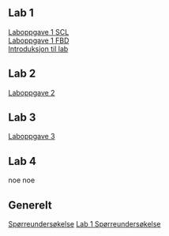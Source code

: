## Lab 1

[Laboppgave 1 SCL](https://1drv.ms/w/s!An4Z2t_LGP8Egq0S738z9O7ujeJiJA?e=Z05Rci)
<br>
[Laboppgave 1 FBD](https://1drv.ms/w/s!An4Z2t_LGP8Egsxkm6CNP4HC8s6pJw?e=ZEaa5l)
<br>
[Introduksjon til lab](https://1drv.ms/w/s!An4Z2t_LGP8EgrAnP6pxB3tBjuQjeQ?e=HJPEry)

## Lab 2

[Laboppgave 2](https://1drv.ms/w/s!An4Z2t_LGP8EgrsjD3dqyqnhsTZDtQ?e=NjqPK8)
 
## Lab 3
[Laboppgave 3](https://1drv.ms/w/s!AnjnZHW7OCFb3zmsL_KFSh-egZvb?e=sqnDLM)

## Lab 4
 noe noe
 
 ## Generelt
 [Spørreundersøkelse](https://1drv.ms/w/s!An4Z2t_LGP8EgvRlkgRGiX5SAZpqkA?e=phB2et)
 [Lab 1 Spørreundersøkelse](https://1drv.ms/w/s!AnjnZHW7OCFb30P_naajoWvmHUa0?e=hk4pdo)
